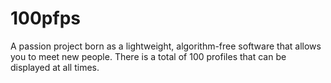 # 100pfps
A passion project born as a lightweight, algorithm-free software that allows you to meet new people. There is a total of 100 profiles that can be displayed at all times. 

